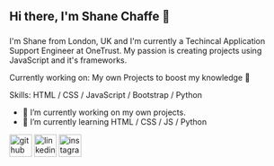 ## Hi there, I'm Shane Chaffe 👋
### 

I'm Shane from London, UK and I'm currently a Techincal Application Support Engineer at OneTrust. My passion is creating projects using JavaScript and it's frameworks.

Currently working on:
My own Projects to boost my knowledge 🚀

Skills: 
HTML / CSS / JavaScript / Bootstrap / Python

- 🔭 I’m currently working on my own projects. 
- 🌱 I’m currently learning HTML / CSS / JS / Python


[<img src='https://cdn.jsdelivr.net/npm/simple-icons@3.0.1/icons/github.svg' alt='github' height='40'>](https://github.com/Chaffexd)  [<img src='https://cdn.jsdelivr.net/npm/simple-icons@3.0.1/icons/linkedin.svg' alt='linkedin' height='40'>](https://www.linkedin.com/in/Shane-Chaffe/)  [<img src='https://cdn.jsdelivr.net/npm/simple-icons@3.0.1/icons/instagram.svg' alt='instagram' height='40'>](https://www.instagram.com/chaffexd/)  

